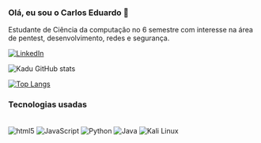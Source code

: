 ### Olá, eu sou o Carlos Eduardo 👋
Estudante de Ciência da computação no 6 semestre com interesse na área de pentest, desenvolvimento, redes e segurança.

[![LinkedIn](https://img.shields.io/badge/LinkedIn-0077B5?style=for-the-badge&logo=linkedin&logoColor=white)](https://www.linkedin.com/in/carlos-eduardo-goncalves-lima-0ab4b21b6/)

![Kadu GitHub stats](https://github-readme-stats.vercel.app/api?username=KaduLm&show_icons=true&theme=tokyonight)


[![Top Langs](https://github-readme-stats.vercel.app/api/top-langs/?username=KaduLm&layout=donut&theme=dark)](https://github.com/KaduLm/github-readme-stats)


### Tecnologias usadas

 <div style="display: inline-block"><br />
        <img align="center" alt="html5"
            src="https://img.shields.io/badge/HTML-239120?style=for-the-badge&logo=html5&logoColor=white" />
        <img align="center" alt="JavaScript"
            src="https://img.shields.io/badge/JavaScript-F7DF1E?style=for-the-badge&logo=javascript&logoColor=black" />
        <img align="center" alt="Python"
            src="https://img.shields.io/badge/Python-3776AB?style=for-the-badge&logo=python&logoColor=white" />
        <img align="center" alt="Java"
            src="https://img.shields.io/badge/Java-ED8B00?style=for-the-badge&logo=openjdk&logoColor=white" />
        <img align="center" alt="Kali Linux"
            src="https://img.shields.io/badge/Kali_Linux-557C94?style=for-the-badge&logo=kali-linux&logoColor=white" />
    </div>


